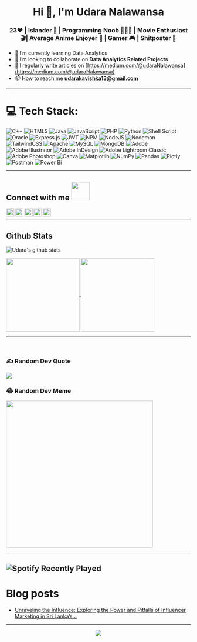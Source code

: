 
<h1 align="center">Hi 👋, I'm Udara Nalawansa</h1>
<h3 align="center">23❤️ | Islander 🌴 | Programming Noob 👩🏻‍💻 | Movie Enthusiast🎬| Average Anime Enjoyer 🌚 | Gamer 🎮 | Shitposter 📱</h3>



* 🌱 I’m currently learning Data Analytics 
* 👯 I’m looking to collaborate on **Data Analytics Related Projects**
* 📝 I regularly write articles on [https://medium.com/@udaraNalawansa](https://medium.com/@udaraNalawansa) 
* 📫 How to reach me **udarakavishka13@gmail.com**
  
---

# 💻 Tech Stack:
![C++](https://img.shields.io/badge/c++-%2300599C.svg?style=for-the-badge&logo=c%2B%2B&logoColor=white) ![HTML5](https://img.shields.io/badge/html5-%23E34F26.svg?style=for-the-badge&logo=html5&logoColor=white) ![Java](https://img.shields.io/badge/java-%23ED8B00.svg?style=for-the-badge&logo=openjdk&logoColor=white) ![JavaScript](https://img.shields.io/badge/javascript-%23323330.svg?style=for-the-badge&logo=javascript&logoColor=%23F7DF1E) ![PHP](https://img.shields.io/badge/php-%23777BB4.svg?style=for-the-badge&logo=php&logoColor=white) ![Python](https://img.shields.io/badge/python-3670A0?style=for-the-badge&logo=python&logoColor=ffdd54) ![Shell Script](https://img.shields.io/badge/shell_script-%23121011.svg?style=for-the-badge&logo=gnu-bash&logoColor=white) ![Oracle](https://img.shields.io/badge/Oracle-F80000?style=for-the-badge&logo=oracle&logoColor=white) ![Express.js](https://img.shields.io/badge/express.js-%23404d59.svg?style=for-the-badge&logo=express&logoColor=%2361DAFB) ![JWT](https://img.shields.io/badge/JWT-black?style=for-the-badge&logo=JSON%20web%20tokens) ![NPM](https://img.shields.io/badge/NPM-%23CB3837.svg?style=for-the-badge&logo=npm&logoColor=white) ![NodeJS](https://img.shields.io/badge/node.js-6DA55F?style=for-the-badge&logo=node.js&logoColor=white) ![Nodemon](https://img.shields.io/badge/NODEMON-%23323330.svg?style=for-the-badge&logo=nodemon&logoColor=%BBDEAD) ![TailwindCSS](https://img.shields.io/badge/tailwindcss-%2338B2AC.svg?style=for-the-badge&logo=tailwind-css&logoColor=white) ![Apache](https://img.shields.io/badge/apache-%23D42029.svg?style=for-the-badge&logo=apache&logoColor=white) ![MySQL](https://img.shields.io/badge/mysql-%2300000f.svg?style=for-the-badge&logo=mysql&logoColor=white) ![MongoDB](https://img.shields.io/badge/MongoDB-%234ea94b.svg?style=for-the-badge&logo=mongodb&logoColor=white) ![Adobe](https://img.shields.io/badge/adobe-%23FF0000.svg?style=for-the-badge&logo=adobe&logoColor=white) ![Adobe Illustrator](https://img.shields.io/badge/adobe%20illustrator-%23FF9A00.svg?style=for-the-badge&logo=adobe%20illustrator&logoColor=white) ![Adobe InDesign](https://img.shields.io/badge/Adobe%20InDesign-49021F?style=for-the-badge&logo=adobeindesign&logoColor=FF3366) ![Adobe Lightroom Classic](https://img.shields.io/badge/Adobe%20Lightroom%20Classic-31A8FF.svg?style=for-the-badge&logo=Adobe%20Lightroom%20Classic&logoColor=white) ![Adobe Photoshop](https://img.shields.io/badge/adobe%20photoshop-%2331A8FF.svg?style=for-the-badge&logo=adobe%20photoshop&logoColor=white) ![Canva](https://img.shields.io/badge/Canva-%2300C4CC.svg?style=for-the-badge&logo=Canva&logoColor=white) ![Matplotlib](https://img.shields.io/badge/Matplotlib-%23ffffff.svg?style=for-the-badge&logo=Matplotlib&logoColor=black) ![NumPy](https://img.shields.io/badge/numpy-%23013243.svg?style=for-the-badge&logo=numpy&logoColor=white) ![Pandas](https://img.shields.io/badge/pandas-%23150458.svg?style=for-the-badge&logo=pandas&logoColor=white) ![Plotly](https://img.shields.io/badge/Plotly-%233F4F75.svg?style=for-the-badge&logo=plotly&logoColor=white) ![Postman](https://img.shields.io/badge/Postman-FF6C37?style=for-the-badge&logo=postman&logoColor=white) ![Power Bi](https://img.shields.io/badge/power_bi-F2C811?style=for-the-badge&logo=powerbi&logoColor=black)

---

<h2> Connect with me <img src='https://raw.githubusercontent.com/ShahriarShafin/ShahriarShafin/main/Assets/handshake.gif' width="50px"> </h2>

  <a href="https://twitter.com/udarakavishka13">
    <img align="left" alt="Twitter" width="22px" src="https://cdn.simpleicons.org/twitter/black/white"/>
</a>
<a href="https://linkedin.com/in/udaranalawansa">
  <img align="left" alt="Linkdein" width="22px" src="https://cdn.simpleicons.org/linkedin/black/white" />
</a>
<a href="https://github.com/udaraKavishka">
  <img align="left" alt="Github" width="22px" src="https://cdn.simpleicons.org/github/black/white" />
</a>
<a href="https://instagram.com/_udara27">
  <img align="left" alt="Instagram" width="22px" src="https://cdn.simpleicons.org/instagram/black/white" />
</a>
<a href="https://www.facebook.com/udaranalawansa">
  <img align="left" alt="Facebook" width="22px" src="https://cdn.simpleicons.org/facebook/black/white" />
</a>
<br>

---
  


## Github Stats  

 
 ![Udara's github stats](https://github-stats-alpha.vercel.app/api?username=udaraKavishka&cc=000&tc=fff&ic=fff&bc=000) &nbsp;






<a href="https://github.com/udaraKavishka/github-readme-stats">
  <img height=200 align="center" src="https://github-readme-stats.vercel.app/api?username=udaraKavishka&show_icons=true&count_private=true&hide_border=false&theme=dark" />
</a>
<a href="https://github.com/udaraKavishka/convoychat">
  <img height=200 align="center" src="https://github-readme-stats.vercel.app/api/top-langs/?username=udaraKavishka&hide_border=false&layout=compact&theme=dark" />
</a>


---



<br/>  

  ### ✍️ Random Dev Quote
![](https://quotes-github-readme.vercel.app/api?type=horizontal&theme=radical)



### 😂 Random Dev Meme
<img src='https://randommeme-five.vercel.app/' style="height: 400px;"/>

<br/>  





---

![Spotify Recently Played](https://spotify-recently-played-readme.vercel.app/api?user=qm94ns8y6aajy1vklxff2ebo7&unique={true|1|on|yes})
---

# Blog posts

<!-- BLOG-POST-LIST:START -->
- [Unraveling the Influence: Exploring the Power and Pitfalls of Influencer Marketing in Sri Lanka’s…](https://medium.com/@udaraNalawansa/unraveling-the-influence-exploring-the-power-and-pitfalls-of-influencer-marketing-in-sri-lankas-1af262b0a5a2?source=rss-aa4367e28881------2)
<!-- BLOG-POST-LIST:END -->

---

<div align="center">
<img src="https://komarev.com/ghpvc/?username=udaraKavishka&&style=flat-square" align="center" />
</div>  

 
